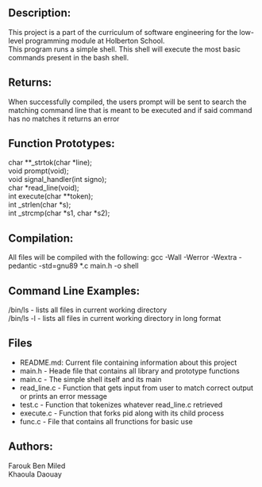 ## Description:
This project is a part of the curriculum of software engineering for the low-level programming module at Holberton School.  <br />
This program runs a simple shell. This shell will execute the most basic commands present in the bash shell.
## Returns:
When successfully compiled, the users prompt will be sent to search the matching command line that is meant to be executed and if said command has no matches it returns an error

## Function Prototypes:
char **_strtok(char *line);  <br />
void prompt(void);  <br />
void signal_handler(int signo);  <br />
char *read_line(void);  <br />
int execute(char **token);  <br />
int _strlen(char *s);  <br />
int _strcmp(char *s1, char *s2);  <br />

## Compilation:
All files will be compiled with the following: gcc -Wall -Werror -Wextra -pedantic -std=gnu89 *.c main.h -o shell
## Command Line Examples:
/bin/ls - lists all files in current working directory  <br />
/bin/ls -l - lists all files in current working directory in long format

## Files
* README.md: Current file containing information about this project
* main.h - Heade file that contains all library and prototype functions
* main.c - The simple shell itself and its main
* read_line.c - Function that gets input from user to match correct output
or prints an error message
* test.c - Function that tokenizes whatever read_line.c retrieved
* execute.c - Function that forks pid along with its child process
* func.c - File that contains all frunctions for basic use
## Authors:

Farouk Ben Miled <br />
Khaoula Daouay 

